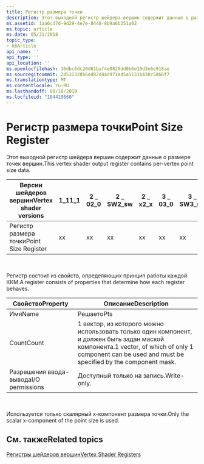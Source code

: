 ```yaml
---
title: Регистр размера точки
description: Этот выходной регистр шейдера вершин содержит данные о размере точек вершин.
ms.assetid: 1aa6cd7d-9d29-4e7e-8448-8b9a6b251a02
ms.topic: article
ms.date: 05/31/2018
topic_type:
- kbArticle
api_name: ''
api_type: ''
api_location: ''
ms.openlocfilehash: 36dbc6dc20d61baf4e0820dd0b6e10d3e6e918ae
ms.sourcegitcommit: 2d531328b6ed82d4ad971a45a5131b430c5866f7
ms.translationtype: MT
ms.contentlocale: ru-RU
ms.lasthandoff: 09/16/2019
ms.locfileid: "104410860"
---
```

# <a name="point-size-register"></a><span data-ttu-id="7b0d0-103">Регистр размера точки</span><span class="sxs-lookup"><span data-stu-id="7b0d0-103">Point Size Register</span></span>

<span data-ttu-id="7b0d0-104">Этот выходной регистр шейдера вершин содержит данные о размере точек вершин.</span><span class="sxs-lookup"><span data-stu-id="7b0d0-104">This vertex shader output register contains per-vertex point size data.</span></span>



| <span data-ttu-id="7b0d0-105">Версии шейдеров вершин</span><span class="sxs-lookup"><span data-stu-id="7b0d0-105">Vertex shader versions</span></span> | <span data-ttu-id="7b0d0-106">1\_1</span><span class="sxs-lookup"><span data-stu-id="7b0d0-106">1\_1</span></span> | <span data-ttu-id="7b0d0-107">2 \_ 0</span><span class="sxs-lookup"><span data-stu-id="7b0d0-107">2\_0</span></span> | <span data-ttu-id="7b0d0-108">2 \_ SW</span><span class="sxs-lookup"><span data-stu-id="7b0d0-108">2\_sw</span></span> | <span data-ttu-id="7b0d0-109">2 \_ x</span><span class="sxs-lookup"><span data-stu-id="7b0d0-109">2\_x</span></span> | <span data-ttu-id="7b0d0-110">3 \_ 0</span><span class="sxs-lookup"><span data-stu-id="7b0d0-110">3\_0</span></span> | <span data-ttu-id="7b0d0-111">3 \_ SW</span><span class="sxs-lookup"><span data-stu-id="7b0d0-111">3\_sw</span></span> |
|------------------------|------|------|-------|------|------|-------|
| <span data-ttu-id="7b0d0-112">Регистр размера точки</span><span class="sxs-lookup"><span data-stu-id="7b0d0-112">Point Size Register</span></span>    | <span data-ttu-id="7b0d0-113">x</span><span class="sxs-lookup"><span data-stu-id="7b0d0-113">x</span></span>    | <span data-ttu-id="7b0d0-114">x</span><span class="sxs-lookup"><span data-stu-id="7b0d0-114">x</span></span>    | <span data-ttu-id="7b0d0-115">x</span><span class="sxs-lookup"><span data-stu-id="7b0d0-115">x</span></span>     | <span data-ttu-id="7b0d0-116">x</span><span class="sxs-lookup"><span data-stu-id="7b0d0-116">x</span></span>    | <span data-ttu-id="7b0d0-117">x</span><span class="sxs-lookup"><span data-stu-id="7b0d0-117">x</span></span>    | <span data-ttu-id="7b0d0-118">x</span><span class="sxs-lookup"><span data-stu-id="7b0d0-118">x</span></span>     |



 

<span data-ttu-id="7b0d0-119">Регистр состоит из свойств, определяющих принцип работы каждой ККМ.</span><span class="sxs-lookup"><span data-stu-id="7b0d0-119">A register consists of properties that determine how each register behaves.</span></span>



| <span data-ttu-id="7b0d0-120">Свойство</span><span class="sxs-lookup"><span data-stu-id="7b0d0-120">Property</span></span>        | <span data-ttu-id="7b0d0-121">Описание</span><span class="sxs-lookup"><span data-stu-id="7b0d0-121">Description</span></span>                                                                                     |
|-----------------|-------------------------------------------------------------------------------------------------|
| <span data-ttu-id="7b0d0-122">Имя</span><span class="sxs-lookup"><span data-stu-id="7b0d0-122">Name</span></span>            | <span data-ttu-id="7b0d0-123">Решает</span><span class="sxs-lookup"><span data-stu-id="7b0d0-123">oPts</span></span>                                                                                            |
| <span data-ttu-id="7b0d0-124">Count</span><span class="sxs-lookup"><span data-stu-id="7b0d0-124">Count</span></span>           | <span data-ttu-id="7b0d0-125">1 вектор, из которого можно использовать только один компонент, и должен быть задан маской компонента.</span><span class="sxs-lookup"><span data-stu-id="7b0d0-125">1 vector, of which of only 1 component can be used and must be specified by the component mask.</span></span> |
| <span data-ttu-id="7b0d0-126">Разрешения ввода-вывода</span><span class="sxs-lookup"><span data-stu-id="7b0d0-126">I/O permissions</span></span> | <span data-ttu-id="7b0d0-127">Доступный только на запись.</span><span class="sxs-lookup"><span data-stu-id="7b0d0-127">Write-only.</span></span>                                                                                     |



 

<span data-ttu-id="7b0d0-128">Используется только скалярный x-компонент размера точки.</span><span class="sxs-lookup"><span data-stu-id="7b0d0-128">Only the scalar x-component of the point size is used.</span></span>

## <a name="related-topics"></a><span data-ttu-id="7b0d0-129">См. также</span><span class="sxs-lookup"><span data-stu-id="7b0d0-129">Related topics</span></span>

<dl> <dt>

[<span data-ttu-id="7b0d0-130">Регистры шейдеров вершин</span><span class="sxs-lookup"><span data-stu-id="7b0d0-130">Vertex Shader Registers</span></span>](dx9-graphics-reference-asm-vs-registers.md)
</dt> </dl>

 

 




